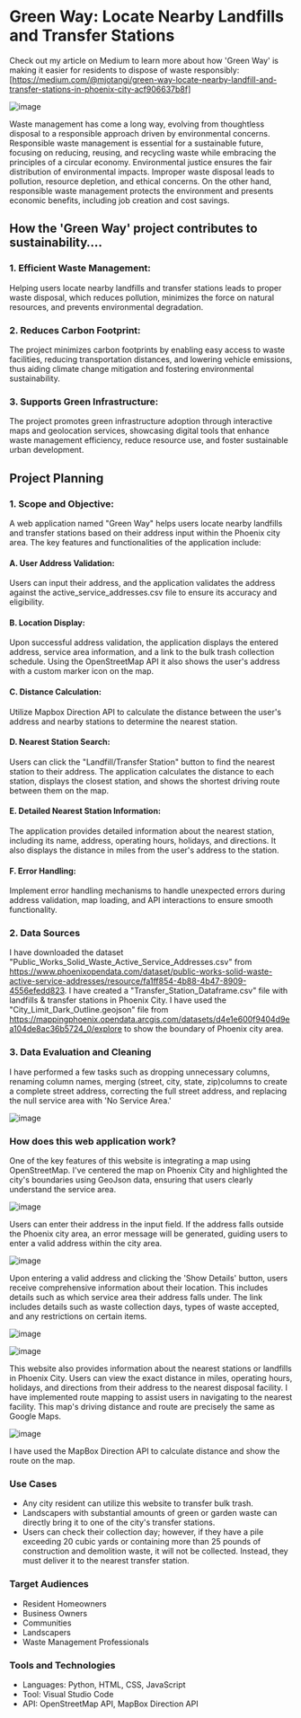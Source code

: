 # **Green Way: Locate Nearby Landfills and Transfer Stations**

Check out my article on Medium to learn more about how 'Green Way' is making it easier for residents to dispose of waste responsibly: [https://medium.com/@mjotangi/green-way-locate-nearby-landfill-and-transfer-stations-in-phoenix-city-acf906637b8f]

![image](https://github.com/mjotangi/GreenWay-Locate-Nearby-Landfills-Transfer-Stations/assets/146262756/a857fa52-65e2-49aa-bb1c-5476ec376844)

Waste management has come a long way, evolving from thoughtless disposal to a responsible approach driven by environmental concerns. Responsible waste management is essential for a sustainable future, focusing on reducing, reusing, and recycling waste while embracing the principles of a circular economy. Environmental justice ensures the fair distribution of environmental impacts. Improper waste disposal leads to pollution, resource depletion, and ethical concerns. On the other hand, responsible waste management protects the environment and presents economic benefits, including job creation and cost savings.

## **How the 'Green Way' project contributes to sustainability….**

### **1. Efficient Waste Management:** 
Helping users locate nearby landfills and transfer stations leads to proper waste disposal, which reduces pollution, minimizes the force on natural resources, and prevents environmental degradation.
### **2. Reduces Carbon Footprint:** 
The project minimizes carbon footprints by enabling easy access to waste facilities, reducing transportation distances, and lowering vehicle emissions, thus aiding climate change mitigation and fostering environmental sustainability.
### **3. Supports Green Infrastructure:** 
The project promotes green infrastructure adoption through interactive maps and geolocation services, showcasing digital tools that enhance waste management efficiency, reduce resource use, and foster sustainable urban development.

## **Project Planning**
### **1. Scope and Objective:**
A web application named "Green Way" helps users locate nearby landfills and transfer stations based on their address input within the Phoenix city area. The key features and functionalities of the application include:
#### **A. User Address Validation:**
Users can input their address, and the application validates the address against the active_service_addresses.csv file to ensure its accuracy and eligibility.
#### **B. Location Display:**
Upon successful address validation, the application displays the entered address, service area information, and a link to the bulk trash collection schedule. Using the OpenStreetMap API it also shows the user's address with a custom marker icon on the map.
#### **C. Distance Calculation:**
Utilize Mapbox Direction API to calculate the distance between the user's address and nearby stations to determine the nearest station.
#### **D. Nearest Station Search:**
Users can click the "Landfill/Transfer Station" button to find the nearest station to their address. The application calculates the distance to each station, displays the closest station, and shows the shortest driving route between them on the map.
#### **E. Detailed Nearest Station Information:**
The application provides detailed information about the nearest station, including its name, address, operating hours, holidays, and directions. It also displays the distance in miles from the user's address to the station.
#### **F. Error Handling:**
Implement error handling mechanisms to handle unexpected errors during address validation, map loading, and API interactions to ensure smooth functionality.

### **2. Data Sources**
I have downloaded the dataset "Public_Works_Solid_Waste_Active_Service_Addresses.csv" from https://www.phoenixopendata.com/dataset/public-works-solid-waste-active-service-addresses/resource/fa1ff854-4b88-4b47-8909-4556efedd823.
I have created a "Transfer_Station_Dataframe.csv" file with landfills & transfer stations in Phoenix City.
I have used the "City_Limit_Dark_Outline.geojson" file from https://mappingphoenix.opendata.arcgis.com/datasets/d4e1e600f9404d9ea104de8ac36b5724_0/explore to show the boundary of Phoenix city area.
 
### **3. Data Evaluation and Cleaning**
I have performed a few tasks such as dropping unnecessary columns, renaming column names, merging (street, city, state, zip)columns to create a complete street address, correcting the full street address, and replacing the null service area with 'No Service Area.'

![image](https://github.com/mjotangi/GreenWay-Locate-Nearby-Landfills-Transfer-Stations/assets/146262756/0f0b2769-af90-49b6-94fa-282993d7cfea)

### **How does this web application work?**
One of the key features of this website is integrating a map using OpenStreetMap. I've centered the map on Phoenix City and highlighted the city's boundaries using GeoJson data, ensuring that users clearly understand the service area.

![image](https://github.com/mjotangi/GreenWay-Locate-Nearby-Landfills-Transfer-Stations/assets/146262756/35e896c6-20ee-40a4-914f-83446a62338c)

Users can enter their address in the input field. If the address falls outside the Phoenix city area, an error message will be generated, guiding users to enter a valid address within the city area.

![image](https://github.com/mjotangi/GreenWay-Locate-Nearby-Landfills-Transfer-Stations/assets/146262756/606de9b1-7efe-4338-80cb-fe21950ce45e)

Upon entering a valid address and clicking the 'Show Details' button, users receive comprehensive information about their location. This includes details such as which service area their address falls under. The link includes details such as waste collection days, types of waste accepted, and any restrictions on certain items.

![image](https://github.com/mjotangi/GreenWay-Locate-Nearby-Landfills-Transfer-Stations/assets/146262756/bce4fed2-3ae0-4ad3-a968-e472b681a60a)

![image](https://github.com/mjotangi/GreenWay-Locate-Nearby-Landfills-Transfer-Stations/assets/146262756/0507f7c9-39f7-458e-b0af-e497edfe3064)

This website also provides information about the nearest stations or landfills in Phoenix City. Users can view the exact distance in miles, operating hours, holidays, and directions from their address to the nearest disposal facility.
I have implemented route mapping to assist users in navigating to the nearest facility. This map's driving distance and route are precisely the same as Google Maps.

![image](https://github.com/mjotangi/GreenWay-Locate-Nearby-Landfills-Transfer-Stations/assets/146262756/dde278d2-be2e-4f7e-bd73-14c07d791651)

I have used the MapBox Direction API to calculate distance and show the route on the map.

### **Use Cases**
- Any city resident can utilize this website to transfer bulk trash.
- Landscapers with substantial amounts of green or garden waste can directly bring it to one of the city's transfer stations.
- Users can check their collection day; however, if they have a pile exceeding 20 cubic yards or containing more than 25 pounds of construction and demolition waste, it will not be collected. Instead, they must deliver it to the nearest transfer station.

### **Target Audiences**
- Resident Homeowners
- Business Owners
- Communities
- Landscapers
- Waste Management Professionals

### **Tools and Technologies**
- Languages: Python, HTML, CSS, JavaScript
- Tool: Visual Studio Code
- API: OpenStreetMap API, MapBox Direction API






